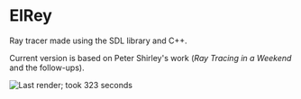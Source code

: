 # ElRey

Ray tracer made using the SDL library and C++.

Current version is based on Peter Shirley's work (*Ray Tracing in a Weekend* and the follow-ups).

![Last render; took 323 seconds](./renders/checkerBoardTexture.png)

